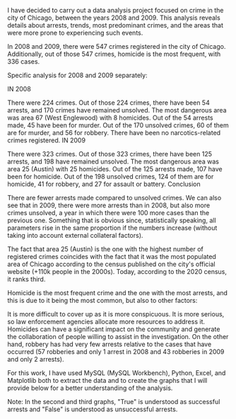 I have decided to carry out a data analysis project focused on crime in the city of Chicago, between the years 2008 and 2009. This analysis reveals details about arrests, trends, most predominant crimes, and the areas that were more prone to experiencing such events.

In 2008 and 2009, there were 547 crimes registered in the city of Chicago.
Additionally, out of those 547 crimes, homicide is the most frequent, with 336 cases.

Specific analysis for 2008 and 2009 separately:

IN 2008

There were 224 crimes.
Out of those 224 crimes, there have been 54 arrests, and 170 crimes have remained unsolved.
The most dangerous area was area 67 (West Englewood) with 8 homicides.
Out of the 54 arrests made, 45 have been for murder.
Out of the 170 unsolved crimes, 60 of them are for murder, and 56 for robbery.
There have been no narcotics-related crimes registered.
IN 2009

There were 323 crimes.
Out of those 323 crimes, there have been 125 arrests, and 198 have remained unsolved.
The most dangerous area was area 25 (Austin) with 25 homicides.
Out of the 125 arrests made, 107 have been for homicide.
Out of the 198 unsolved crimes, 124 of them are for homicide, 41 for robbery, and 27 for assault or battery.
Conclusion

There are fewer arrests made compared to unsolved crimes.
We can also see that in 2009, there were more arrests than in 2008, but also more crimes unsolved, a year in which there were 100 more cases than the previous one. Something that is obvious since, statistically speaking, all parameters rise in the same proportion if the numbers increase (without taking into account external collateral factors).

The fact that area 25 (Austin) is the one with the highest number of registered crimes coincides with the fact that it was the most populated area of Chicago according to the census published on the city's official website (+110k people in the 2000s). Today, according to the 2020 census, it ranks third.

Homicide is the most frequent crime and the one with the most arrests, and this is due to it being the most common, but also to other factors:

It is more difficult to cover up as it is more conspicuous.
It is more serious, so law enforcement agencies allocate more resources to address it.
Homicides can have a significant impact on the community and generate the collaboration of people willing to assist in the investigation.
On the other hand, robbery has had very few arrests relative to the cases that have occurred (57 robberies and only 1 arrest in 2008 and 43 robberies in 2009 and only 2 arrests).

For this work, I have used MySQL (MySQL Workbench), Python, Excel, and Matplotlib both to extract the data and to create the graphs that I will provide below for a better understanding of the analysis.

Note: In the second and third graphs, "True" is understood as successful arrests and "False" is understood as unsuccessful arrests.
